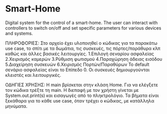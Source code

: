 # Smart-Home
Digital system for the control of a smart-home. The user can interact with controllers to switch on/off and set specific parameters for various devices and systems.

ΠΛΗΡΟΦΟΡΙΕΣ:
Στο αρχείο έχει υλοποιηθεί ο κώδικας για τα παρακάτω use case, το σπίτι με τα δωμάτια, τις συσκευές, τις πόρτες/παράθυρα κλπ καθώς και άλλες βασικές λειτουργίες.
1.Επιλογή σεναρίου ασφαλείας
2.Χειρισμός καμερών
3.Ρύθμιση φωτισμού
4.Παραχώρηση άδειας εισόδου
5.Διαχείρηση συσκευών
6.Χειρισμός Πορτών/Παραθύρων
To default σενάριο ασφαλείας είναι το Επίπεδο 0. Οι συσκευές δημιουργούνται κλειστές και λειτουργικές.


ΟΔΗΓΙΕΣ ΧΡΗΣΗΣ:
Η main βρίσκεται στην κλάση Home. Για να ελέγξετε τον κώδικα τρέξτε τη main. 
Η διεπαφή με τον χρήστη γίνεται με System.out.print(s) και εισαγωγές από το πληκτρολόγιο. 
Τα βήματα είναι ξεκάθαρα για το κάθε use case, όταν τρέχει ο κώδικας, με κατάλληλα μηνύματα.
